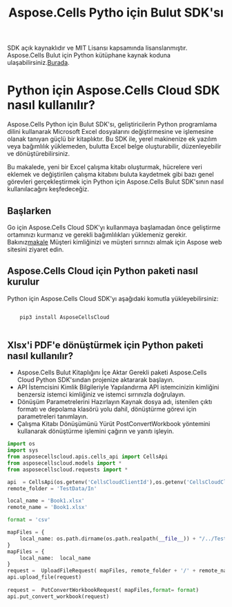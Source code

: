 ﻿---
title: Aspose.Cells Pytho için Bulut SDK'sı
second_title: Aspose.Cells Cloud Documen
type: docs
url: /tr/available-sdks/aspose-cells-cloud-python/
description: Aspose.Cells Bulut, oluşturma, dönüştürme, birleştirme, bölme, koruma, iç nesne işlemleri vb. için Excel'i destekler
weight: 30
kwords: Excel, Office Cloud, REST API, Elektronik Tablo, PDF, CSV, Json, Markdwon, Python
---
 SDK açık kaynaklıdır ve MIT Lisansı kapsamında lisanslanmıştır. Aspose.Cells Bulut için Python kütüphane kaynak koduna ulaşabilirsiniz.[Burada](https://github.com/aspose-cells-cloud/aspose-cells-cloud-python).

# **Python için Aspose.Cells Cloud SDK nasıl kullanılır?**

Aspose.Cells Python için Bulut SDK'sı, geliştiricilerin Python programlama dilini kullanarak Microsoft Excel dosyalarını değiştirmesine ve işlemesine olanak tanıyan güçlü bir kitaplıktır. Bu SDK ile, yerel makinenize ek yazılım veya bağımlılık yüklemeden, bulutta Excel belge oluşturabilir, düzenleyebilir ve dönüştürebilirsiniz.

Bu makalede, yeni bir Excel çalışma kitabı oluşturmak, hücrelere veri eklemek ve değiştirilen çalışma kitabını buluta kaydetmek gibi bazı genel görevleri gerçekleştirmek için Python için Aspose.Cells Bulut SDK'sının nasıl kullanılacağını keşfedeceğiz.

## Başlarken

 Go için Aspose.Cells Cloud SDK'yı kullanmaya başlamadan önce geliştirme ortamınızı kurmanız ve gerekli bağımlılıkları yüklemeniz gerekir. Bakınız[makale](https://docs.aspose.cloud/cells/quickstart/) Müşteri kimliğinizi ve müşteri sırrınızı almak için Aspose web sitesini ziyaret edin.

## Aspose.Cells Cloud için Python paketi nasıl kurulur

Python için Aspose.Cells Cloud SDK'yı aşağıdaki komutla yükleyebilirsiniz:

```bash

    pip3 install AsposeCellsCloud
  
 ```

## Xlsx'i PDF'e dönüştürmek için Python paketi nasıl kullanılır?

- Aspose.Cells Bulut Kitaplığını İçe Aktar
 Gerekli paketi Aspose.Cells Cloud Python SDK'sından projenize aktararak başlayın.
- API İstemcisini Kimlik Bilgileriyle Yapılandırma
 API istemcinizin kimliğini benzersiz istemci kimliğiniz ve istemci sırrınızla doğrulayın.
- Dönüşüm Parametrelerini Hazırlayın
 Kaynak dosya adı, istenilen çıktı formatı ve depolama klasörü yolu dahil, dönüştürme görevi için parametreleri tanımlayın.
- Çalışma Kitabı Dönüşümünü Yürüt
 PostConvertWorkbook yöntemini kullanarak dönüştürme işlemini çağırın ve yanıtı işleyin.

```python
import os
import sys
from asposecellscloud.apis.cells_api import CellsApi
from asposecellscloud.models import *
from asposecellscloud.requests import *

api  = CellsApi(os.getenv('CellsCloudClientId'),os.getenv('CellsCloudClientSecret'),"v3.0",os.getenv('CellsCloudApiBaseUrl'))
remote_folder = 'TestData/In'

local_name = 'Book1.xlsx'
remote_name = 'Book1.xlsx'

format = 'csv'

mapFiles = { 
    local_name: os.path.dirname(os.path.realpath(__file__)) + "/../TestData/" +local_name             
}
mapFiles = { 
    local_name:  local_name             
}
request =  UploadFileRequest( mapFiles, remote_folder + '/' + remote_name,storage_name= '')
api.upload_file(request)
 
request =  PutConvertWorkbookRequest( mapFiles,format= format)
api.put_convert_workbook(request)

```
